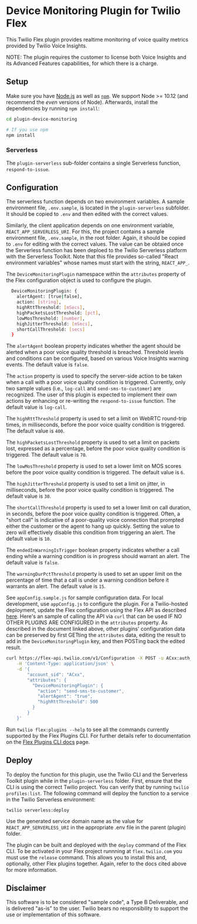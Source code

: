 # Device Monitoring Plugin for Twilio Flex

This Twilio Flex plugin provides realtime monitoring of voice quality metrics provided by Twilio Voice Insights.


NOTE: The plugin requires the customer to license both Voice Insights and its Advanced Features capabilities, for which there is a charge.

## Setup

Make sure you have [Node.js](https://nodejs.org) as well as [`npm`](https://npmjs.com). We support Node >= 10.12 (and recommend the _even_ versions of Node). Afterwards, install the dependencies by running `npm install`:

```bash
cd plugin-device-monitoring

# If you use npm
npm install
```

### Serverless
The `plugin-serverless` sub-folder contains a single Serverless function, `respond-to-issue`.

## Configuration
The serverless function depends on two environment variables. A sample environment file, `.env.sample`, is located in the `plugin-serverless` subfolder. It should be copied to `.env` and then edited with the correct values.

Similarly, the client application depends on one environment variable, `REACT_APP_SERVERLESS_URI`. For this, the project contains a sample environment file, `.env.sample`, in the root folder. Again, it should be copied to `.env` for editing with the correct values. The value can be obtaied once the Serverless function has been deploed to the Twilio Serverless platform with the Serverless Toolkit. Note that this file provides so-called "React environment variables" whose names must start with the string, `REACT_APP_`.

The `DeviceMonitoringPlugin` namespace within the `attributes` property of the Flex configuration object is used to configure the plugin. 

```bash
  DeviceMonitoringPlugin: {
    alertAgent: [true|false],
    action: [string],
    highRttThreshold: [mSecs],
    highPacketsLostThreshold: [pct],
    lowMosThreshold: [number],
    highJitterThreshold: [mSecs],
    shortCallThreshold: [secs]
  }
```

The `alertAgent` boolean property indicates whether the agent should be alerted when a poor voice quality threshold is breached. Threshold levels and conditions can be configured, based on various Voice Insights  warning events. The default value is `false`.

The `action` property is used to specify the server-side action to be taken when a call with a poor voice quality condition is triggered. Currently, only two sample values (i.e., `log-call` and `send-sms-to-customer`) are recognized. The user of this plugin is expected to implement their own actions by enhancing or re-writing the `respond-to-issue` function. The default value is `log-call`.

The `highRttThreshold` property is used to set a limit on WebRTC round-trip times, in milliseconds, before the poor voice quality condition is triggered. The default value is `400`.

The `highPacketsLostThreshold` property is used to set a limit on packets lost, expressed as a percentage, before the poor voice quality condition is triggered. The default value is `70`.

The `lowMosThreshold` property is used to set a lower limit on MOS scores before the poor voice quality condition is triggered. The default value is `6`.

The `highJitterThreshold` property is used to set a limit on jitter, in milliseconds, before the poor voice quality condition is triggered. The default value is `30`.

The `shortCallThreshold` property is used to set a lower limit on call duration, in seconds, before the poor voice quality condition is triggered. Often, a "short call" is indicative of a poor-quality voice connection that prompted either the customer or the agent to hang up quickly. Setting the value to zero will effectively disable this condition from triggering an alert. The default value is `10`.

The `endedInWarningIsTrigger` boolean property indicates whether a call ending while a warning condition is in progress should warrant an alert. The default value is `false`.

The `warningDurPctThreshold` property is used to set an upper limit on the percentage of time that a call is under a warning condition before it warrants an alert. The default value is `15`.

See `appConfig.sample.js` for sample configuration data. For local development, use `appConfig.js` to configure the plugin. For a Twilio-hosted deployment, update the Flex configuration using the Flex API as described [here](https://www.twilio.com/docs/flex/ui/configuration#modifying-configuration-for-flextwiliocom). Here's an sample of calling the API via `curl` that can be used IF NO OTHER PLUGINS ARE CONFIGURED in the `attributes` property. As described in the document linked above, other plugins' configuration data can be preserved by first GETting the `attributes` data, editing the result to add in the `DeviceMonitoringPlugin` key, and then POSTing back the edited result.

```bash
curl https://flex-api.twilio.com/v1/Configuration -X POST -u ACxx:auth_token \
    -H 'Content-Type: application/json' \
    -d '{
        "account_sid": "ACxx",
        "attributes": {
          "DeviceMonitoringPlugin": {
            "action": "send-sms-to-customer",
            "alertAgent": "true",
            "highRttThreshold": 500
          }
        }
    }'
```

Run `twilio flex:plugins --help` to see all the commands currently supported by the Flex Plugins CLI. For further details refer to documentation on the [Flex Plugins CLI docs](https://www.twilio.com/docs/flex/developer/plugins/cli) page.

## Deploy
To deploy the function for this plugin, use the Twilio CLI and the Serverless Toolkit plugin while in the `plugin-serverless` folder. First, ensure that the CLI is using the correct Twilio project. You can verify that by running `twilio profiles:list`. The following command will deploy the function to a service in the Twilio Serverless environment:
```
twilio serverless:deploy
```

Use the generated service domain name as the value for `REACT_APP_SERVERLESS_URI` in the appropriate .env file in the parent (plugin) folder.

The plugin can be built and deployed with the `deploy` command of the Flex CLI. To be activated in your Flex project runnning at `flex.twilio.com` you must use the `release` command. This allows you to install this and, optionally, other Flex plugins together. Again, refer to the docs cited above for more information.

## Disclaimer
This software is to be considered "sample code", a Type B Deliverable, and is delivered "as-is" to the user. Twilio bears no responsibility to support the use or implementation of this software.
